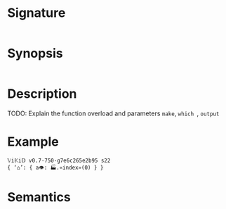 # Signature
```vikid-signature
```

# Synopsis
```vikid-synopsis
```

# Description
TODO: Explain the function overload and parameters `make`, `which `, `output`

# Example
```vikid-script
𝕍i𝕂i𝔻 v0.7-750-g7e6c265e2b95 s22
{ ‘⌂’: { a👁: 🏭.«index»(0) } }
```




# Semantics
